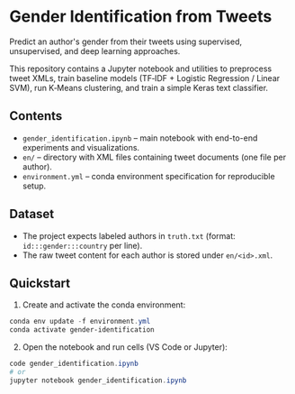 # Gender Identification from Tweets

Predict an author's gender from their tweets using supervised, unsupervised, and deep learning approaches.

This repository contains a Jupyter notebook and utilities to preprocess tweet XMLs, train baseline models (TF‑IDF + Logistic Regression / Linear SVM), run K‑Means clustering, and train a simple Keras text classifier.

## Contents

- `gender_identification.ipynb` – main notebook with end-to-end experiments and visualizations.
- `en/` – directory with XML files containing tweet documents (one file per author).
- `environment.yml` – conda environment specification for reproducible setup.

## Dataset

- The project expects labeled authors in `truth.txt` (format: `id:::gender:::country` per line).
- The raw tweet content for each author is stored under `en/<id>.xml`.

## Quickstart

1. Create and activate the conda environment:

```powershell
conda env update -f environment.yml
conda activate gender-identification
```

2. Open the notebook and run cells (VS Code or Jupyter):

```powershell
code gender_identification.ipynb
# or
jupyter notebook gender_identification.ipynb
```
